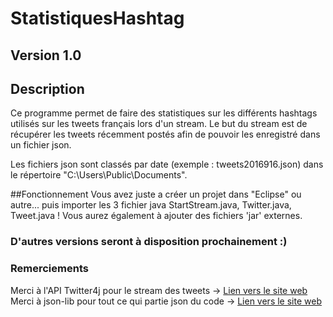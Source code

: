 # StatistiquesHashtag
## Version 1.0
## Description

Ce programme permet de faire des statistiques sur les différents hashtags utilisés sur les tweets français
lors d'un stream.
Le but du stream est de récupérer les tweets récemment postés afin de pouvoir les enregistré dans un fichier json.

Les fichiers json sont classés par date (exemple : tweets2016916.json) dans le répertoire "C:\Users\Public\Documents".

##Fonctionnement
Vous avez juste a créer un projet dans "Eclipse" ou autre... puis importer les 3 fichier java StartStream.java, Twitter.java, Tweet.java !
Vous aurez également à ajouter des fichiers 'jar' externes.

### D'autres versions seront à disposition prochainement :)

### Remerciements
Merci à l'API Twitter4j pour le stream des tweets -> [Lien vers le site web](http://twitter4j.org/en/index.html)
Merci à json-lib pour tout ce qui partie json du code -> [Lien vers le site web](http://json-lib.sourceforge.net)
